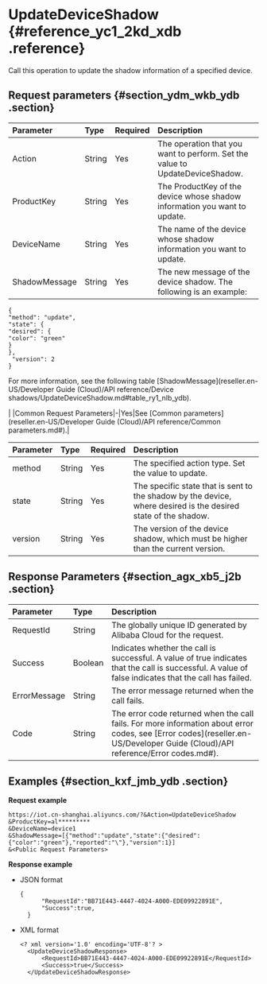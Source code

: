 # UpdateDeviceShadow {#reference_yc1_2kd_xdb .reference}

Call this operation to update the shadow information of a specified device.

## Request parameters {#section_ydm_wkb_ydb .section}

|Parameter|Type|Required|Description|
|:--------|:---|:-------|:----------|
|Action|String|Yes|The operation that you want to perform. Set the value to UpdateDeviceShadow.|
|ProductKey|String|Yes|The ProductKey of the device whose shadow information you want to update.|
|DeviceName|String|Yes|The name of the device whose shadow information you want to update.|
|ShadowMessage|String|Yes| The new message of the device shadow. The following is an example:

 ```
{
"method": "update",
"state": {
"desired": {
"color": "green"
}
},
  "version": 2
}
```

 For more information, see the following table [ShadowMessage](reseller.en-US/Developer Guide (Cloud)/API reference/Device shadows/UpdateDeviceShadow.md#table_ry1_nlb_ydb).

 |
|Common Request Parameters|-|Yes|See [Common parameters](reseller.en-US/Developer Guide (Cloud)/API reference/Common parameters.md#).|

|Parameter|Type|Required|Description|
|:--------|:---|:-------|:----------|
|method|String|Yes|The specified action type. Set the value to update.|
|state|String|Yes|The specific state that is sent to the shadow by the device, where desired is the desired state of the shadow.|
|version|String|Yes|The version of the device shadow, which must be higher than the current version.|

## Response Parameters {#section_agx_xb5_j2b .section}

|Parameter|Type|Description|
|:--------|:---|:----------|
|RequestId|String|The globally unique ID generated by Alibaba Cloud for the request.|
|Success|Boolean|Indicates whether the call is successful. A value of true indicates that the call is successful. A value of false indicates that the call has failed.|
|ErrorMessage|String|The error message returned when the call fails.|
|Code|String|The error code returned when the call fails. For more information about error codes, see [Error codes](reseller.en-US/Developer Guide (Cloud)/API reference/Error codes.md#).|

## Examples {#section_kxf_jmb_ydb .section}

**Request example**

```
https://iot.cn-shanghai.aliyuncs.com/?&Action=UpdateDeviceShadow
&ProductKey=al*********
&DeviceName=device1
&ShadowMessage=[{"method":"update","state":{"desired":{"color":"green"},"reported":"\"},"version":1}]
&<Public Request Parameters>
```

**Response example**

-   JSON format

    ```
    {
          "RequestId":"BB71E443-4447-4024-A000-EDE09922891E",
          "Success":true,
      }
    ```

-   XML format

    ```
    <? xml version='1.0' encoding='UTF-8'? >
      <UpdateDeviceShadowResponse>
          <RequestId>BB71E443-4447-4024-A000-EDE09922891E</RequestId>
          <Success>true</Success>
      </UpdateDeviceShadowResponse>
    ```


